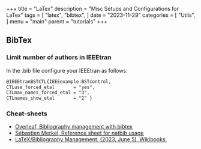+++
title = "LaTex"
description = "Misc Setups and Configurations for LaTex"
tags = [
    "latex",
    "bibtex",
]
date = "2023-11-29"
categories = [
    "Utils",
]
menu = "main"
parent = "tutorials"
+++

## BibTex 
### Limit number of authors in IEEEtran
In the .bib file configure your IEEEtran as follows:

```latex
@IEEEtranBSTCTL{IEEEexample:BSTcontrol,
CTLuse_forced_etal       = "yes",
CTLmax_names_forced_etal = "3",
CTLnames_show_etal       = "2" }
```

### Cheat-sheets
- [Overleaf, Bibliography management with bibtex](https://www.overleaf.com/learn/latex/Bibliography_management_with_bibtex)
- [Sébastien Merkel, Reference sheet for natbib usage](http://merkel.texture.rocks/Latex/natbib.php)
- [LaTeX/Bibliography Management. (2023, June 5). Wikibooks.](https://en.wikibooks.org/wiki/LaTeX/Bibliography_Management)